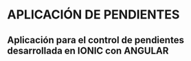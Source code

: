 # APLICACIÓN DE PENDIENTES

## Aplicación para el control de pendientes desarrollada en IONIC con ANGULAR


